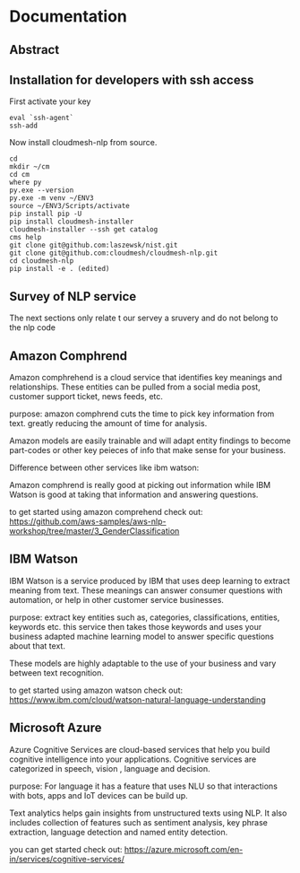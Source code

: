# Documentation

## Abstract


## Installation for developers with ssh access

First activate your key

```
eval `ssh-agent`
ssh-add
```

Now install cloudmesh-nlp from source.

``` 
cd
mkdir ~/cm
cd cm
where py
py.exe --version
py.exe -m venv ~/ENV3
source ~/ENV3/Scripts/activate
pip install pip -U
pip install cloudmesh-installer
cloudmesh-installer --ssh get catalog
cms help
git clone git@github.com:laszewsk/nist.git
git clone git@github.com:cloudmesh/cloudmesh-nlp.git
cd cloudmesh-nlp
pip install -e . (edited) 
```

## Survey of NLP service

The next sections only relate t our servey a sruvery and do not belong to the nlp code

## Amazon Comphrend

Amazon comphrehend is a cloud service that identifies key meanings and relationships. These entities can be pulled from
a social media post, customer support ticket, news feeds, etc.

purpose: amazon comphrend cuts the time to pick key information from text. greatly reducing the amount of time for
analysis.

Amazon models are easily trainable and will adapt entity findings to become part-codes or other key peieces of info 
that make sense for your business.

Difference between other services like ibm watson:

Amazon comphrend is really good at picking out information while IBM Watson is good at taking that information and 
answering questions.

to get started using amazon comprehend check out:
<https://github.com/aws-samples/aws-nlp-workshop/tree/master/3_GenderClassification>


## IBM Watson

IBM Watson is a service produced by IBM that uses deep learning to extract meaning from text. These meanings can answer 
consumer questions with automation, or help in other customer service businesses.

purpose: extract key entities such as, categories, classifications, entities, keywords etc. this service then takes 
those keywords and uses your business adapted machine learning model to answer specific questions about that text.

These models are highly adaptable to the use of your business and vary between text recognition.

to get started using amazon watson check out: <https://www.ibm.com/cloud/watson-natural-language-understanding>

## Microsoft Azure

Azure Cognitive Services are cloud-based services that help you build cognitive intelligence into your applications. 
Cognitive services are categorized in speech, vision , language and decision.

purpose: For language it has a feature that uses NLU so that interactions with bots, apps and IoT devices can be build 
up.

Text analytics helps  gain insights from unstructured texts using NLP. It also includes collection of features such as 
sentiment analysis, key phrase extraction, language detection and named entity detection.

you can get started check out: <https://azure.microsoft.com/en-in/services/cognitive-services/>